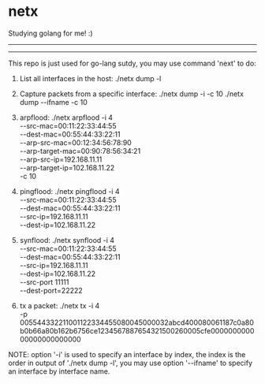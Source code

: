 # netx

Studying golang for me! :)

***********************************************************************************
***********************************************************************************

This repo is just used for go-lang sutdy, you may use command 'next' to do:

1. List all interfaces in the host:
    ./netx dump -l

2. Capture packets from a specific interface:
    ./netx dump -i <N> -c 10
    ./netx dump --ifname <ifname> -c 10

3. arpflood:
    ./netx arpflood -i 4 \
                    --src-mac=00:11:22:33:44:55 \
                    --dest-mac=00:55:44:33:22:11 \
                    --arp-src-mac=00:12:34:56:78:90 \
                    --arp-target-mac=00:90:78:56:34:21 \
                    --arp-src-ip=192.168.11.11 \
                    --arp-target-ip=102.168.11.22 \
                    -c 10

4. pingflood:
    ./netx pingflood -i 4 \
                     --src-mac=00:11:22:33:44:55 \
                     --dest-mac=00:55:44:33:22:11 \
                     --src-ip=192.168.11.11 \
                     --dest-ip=102.168.11.22

5. synflood:
    ./netx synflood -i 4 \
                    --src-mac=00:11:22:33:44:55 \
                    --dest-mac=00:55:44:33:22:11 \
                    --src-ip=192.168.11.11 \
                    --dest-ip=102.168.11.22 \
                    --src-port 11111 \
                    --dest-port=22222

6. tx a packet:
    ./netx tx -i 4 \
              -p 005544332211001122334455080045000032abcd400080061187c0a80b0b66a80b162b6756ce1234567887654321500260005cfe000000000000000000000000


NOTE:
    option '-i' is used to specify an interface by index, the index is the
    order in output of './netx dump -l', you may use option '--ifname' to
    specify an interface by interface name.
